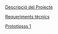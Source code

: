 [Descripció del Projecte](descripcio.md)

[Requeriments tècnics](Requeriments.md)

[Prototipsss 1](<Prototip 1/Diagrama1.mermaid>)
